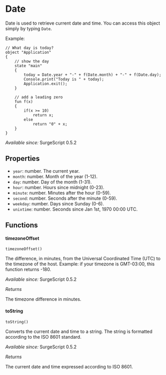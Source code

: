 Date
====

Date is used to retrieve current date and time. You can access this object simply by typing `Date`.

Example:

```
// What day is today?
object "Application"
{
    // show the day
	state "main"
	{
		today = Date.year + "-" + f(Date.month) + "-" + f(Date.day);
		Console.print("Today is " + today);
		Application.exit();
	}

    // add a leading zero
	fun f(x)
	{
		if(x >= 10)
			return x;
		else
			return "0" + x;
	}
}
```

*Available since:* SurgeScript 0.5.2

Properties
----------

* `year`: number. The current year.
* `month`: number. Month of the year (1-12).
* `day`: number. Day of the month (1-31).
* `hour`: number. Hours since midnight (0-23).
* `minute`: number. Minutes after the hour (0-59).
* `second`: number. Seconds after the minute (0-59).
* `weekday`: number. Days since Sunday (0-6).
* `unixtime`: number. Seconds since Jan 1st, 1970 00:00 UTC.

Functions
---------

#### timezoneOffset

`timezoneOffset()`

The difference, in minutes, from the Universal Coordinated Time (UTC) to the timezone of the host. Example: if your timezone is GMT-03:00, this function returns -180.

*Available since:* SurgeScript 0.5.2

*Returns*

The timezone difference in minutes.

#### toString

`toString()`

Converts the current date and time to a string. The string is formatted according to the ISO 8601 standard.

*Available since:* SurgeScript 0.5.2

*Returns*

The current date and time expressed according to ISO 8601.